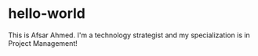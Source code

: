 # hello-world
This is Afsar Ahmed. 
I'm a technology strategist and my specialization is in Project Management!
